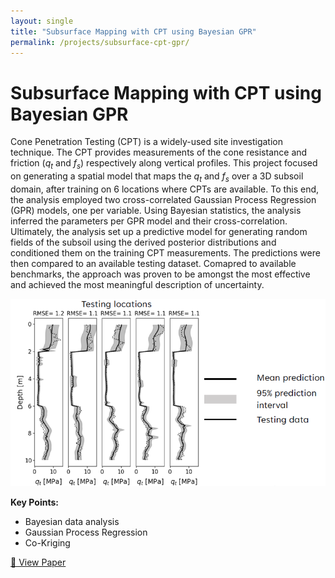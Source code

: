 ```yaml
---
layout: single
title: "Subsurface Mapping with CPT using Bayesian GPR"
permalink: /projects/subsurface-cpt-gpr/
---
```


# Subsurface Mapping with CPT using Bayesian GPR

Cone Penetration Testing (CPT) is a widely-used site investigation technique. The CPT provides measurements of the cone resistance and friction (*q<sub>t</sub>* and *f<sub>s</sub>*) respectively along vertical profiles. This project focused on generating a spatial model that maps the *q<sub>t</sub>* and *f<sub>s</sub>* over a 3D subsoil domain, after training on 6 locations where CPTs are available. To this end, the analysis employed two cross-correlated Gaussian Process Regression (GPR) models, one per variable. Using Bayesian statistics, the analysis inferred the parameters per GPR model and their cross-correlation. Ultimately, the analysis set up a predictive model for generating random fields of the subsoil using the derived posterior distributions and conditioned them on the training CPT measurements. The predictions were then compared to an available testing dataset. Comapred to available benchmarks, the approach was proven to be amongst the most effective and achieved the most meaningful description of uncertainty.  

<img src="../assets/baysic.png" alt="baysic" height="300"/>

**Key Points:**
- Bayesian data analysis
- Gaussian Process Regression
- Co-Kriging

[🔗 View Paper](https://ascelibrary.org/doi/abs/10.1061/AJRUA6.RUENG-975)